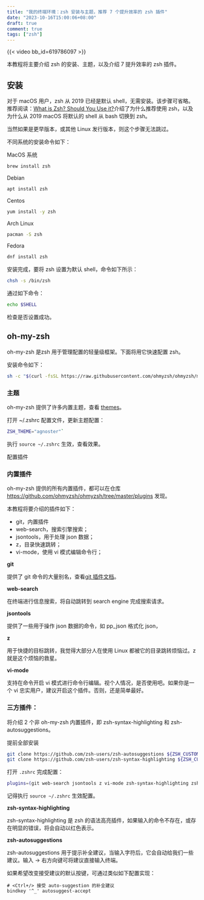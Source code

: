 ```yaml
---
title: "我的终端环境：zsh 安装与主题，推荐 7 个提升效率的 zsh 插件"
date: "2023-10-16T15:00:06+08:00"
draft: true
comment: true
tags: ["zsh"]
---
```


{{< video bb_id=619786097 >}}

本教程将主要介绍 zsh 的安装、主题，以及介绍 7 提升效率的 zsh 插件。

## 安装

对于 macOS 用户，zsh 从 2019 已经是默认 shell，无需安装。该步骤可省略。推荐阅读：[What is Zsh? Should You Use it?](https://linuxhandbook.com/why-zsh/#:~:text=Zsh%20is%20more%20powerful%20and,more%20advanced%20features%20shipped%20in.)介绍了为什么推荐使用 zsh，以及为什么从 2019 macOS 将默认的 shell 从 bash 切换到 zsh。

当然如果是更早版本，或其他 Linux 发行版本，则这个步骤无法跳过。

不同系统的安装命令如下： 

MacOS 系统

```bash
brew install zsh
```

Debian

```bash
apt install zsh
```

Centos

```bash
yum install -y zsh
```

Arch Linux

```bash
pacman -S zsh
```

Fedora

```bash
dnf install zsh
```

安装完成，要将 zsh 设置为默认 shell，命令如下所示：

```bash
chsh -s /bin/zsh
```

通过如下命令：

```bash
echo $SHELL
```

检查是否设置成功。

## oh-my-zsh

oh-my-zsh 是zsh 用于管理配置的轻量级框架。下面将用它快速配置 zsh。

安装命令如下：

```bash
sh -c "$(curl -fsSL https://raw.githubusercontent.com/ohmyzsh/ohmyzsh/master/tools/install.sh)"
```

### 主题

oh-my-zsh 提供了许多内置主题，查看 [themes](https://github.com/ohmyzsh/ohmyzsh/wiki/Themes)。

打开 ~/.zshrc 配置文件，更新主题配置：

```bash
ZSH_THEME="agnoster"`
```

执行 `source ~/.zshrc` 生效，查看效果。

配置插件

### 内置插件

oh-my-zsh 提供的所有内置插件，都可以在仓库 https://github.com/ohmyzsh/ohmyzsh/tree/master/plugins 发现。

本教程将要介绍的插件如下：

- git，内置插件
- web-search，搜索引擎搜索；
- jsontools，用于处理 json 数据；
- z，目录快速跳转；
- vi-mode，使用 vi 模式编辑命令行；

**git**

提供了 git 命令的大量别名，查看[git 插件文档](https://github.com/ohmyzsh/ohmyzsh/tree/master/plugins/git/)。

**web-search**

在终端进行信息搜索，将自动跳转到 search engine 完成搜索请求。

**jsontools**

提供了一些用于操作 json 数据的命令，如 pp_json 格式化 json，

**z**

用于快捷的目标跳转，我觉得大部分人在使用 Linux 都被它的目录跳转烦恼过。z 就是这个烦恼的救星。

**vi-mode**

支持在命令开启 vi 模式进行命令行编辑。视个人情况，是否使用吧。如果你是一个 vi 忠实用户，建议开启这个插件。否则，还是简单最好。

### 三方插件：

将介绍 2 个非 oh-my-zsh 内置插件，即 zsh-syntax-highlighting 和 zsh-autosuggestions。

提前全部安装

```zsh
git clone https://github.com/zsh-users/zsh-autosuggestions ${ZSH_CUSTOM:-$HOME/.oh-my-zsh/custom}/plugins/zsh-autosuggestions
git clone https://github.com/zsh-users/zsh-syntax-highlighting ${ZSH_CUSTOM:-~/.oh-my-zsh/custom}/plugins/zsh-syntax-highlighting
```

打开 `.zshrc` 完成配置：
    
```zsh
plugins=(git web-search jsontools z vi-mode zsh-syntax-highlighting zsh-autosuggestion)
```

记得执行 `source ~/.zshrc` 生效配置。

**zsh-syntax-highlighting**

zsh-syntax-highlighting 是 zsh 的语法高亮插件，如果输入的命令不存在，或存在明显的错误，将会自动以红色表示。

**zsh-autosuggestions**

zsh-autosuggestions 用于提示补全建议，当输入字符后，它会自动给我们一些建议。输入 -> 右方向键可将建议直接输入终端。

如果希望改变接受建议的默认按键，可通过类似如下配置实现：

```
# <Ctrl+/> 接受 auto-suggestion 的补全建议
bindkey '^_' autosuggest-accept
```


